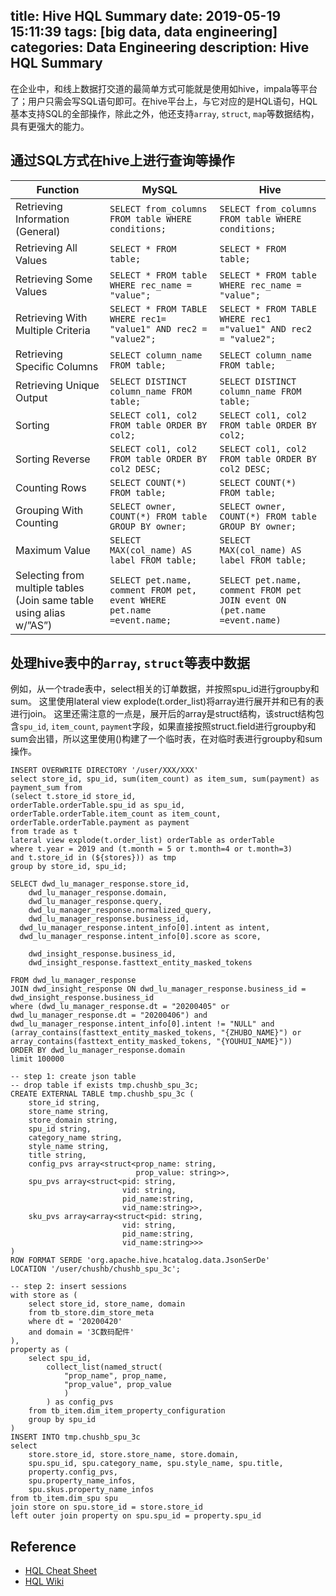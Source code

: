 title: Hive HQL Summary
date: 2019-05-19 15:11:39
tags: [big data, data engineering]
categories: Data Engineering
description: Hive HQL Summary 
---

在企业中，和线上数据打交道的最简单方式可能就是使用如hive，impala等平台了；用户只需会写SQL语句即可。在hive平台上，与它对应的是HQL语句，HQL基本支持SQL的全部操作，除此之外，他还支持`array`, `struct`, `map`等数据结构，具有更强大的能力。


## 通过SQL方式在hive上进行查询等操作

| **Function** | **MySQL** | **Hive** |
|---|---|---|
| Retrieving Information (General) | `SELECT from_columns FROM table WHERE conditions;` | `SELECT from_columns FROM table WHERE conditions;` |
| Retrieving All Values | `SELECT * FROM table;` | `SELECT * FROM table;` |
| Retrieving Some Values | `SELECT * FROM table WHERE rec_name = "value";` | `SELECT * FROM table WHERE rec_name = "value";` |
| Retrieving With Multiple Criteria | `SELECT * FROM TABLE WHERE rec1= "value1" AND rec2 = "value2";` | `SELECT * FROM TABLE WHERE rec1 ="value1" AND rec2 = "value2";` |
| Retrieving Specific Columns | `SELECT column_name FROM table;` | `SELECT column_name FROM table;` |
| Retrieving Unique Output | `SELECT DISTINCT column_name FROM table;` | `SELECT DISTINCT column_name FROM table;` |
| Sorting | `SELECT col1, col2 FROM table ORDER BY col2;` | `SELECT col1, col2 FROM table ORDER BY col2;` |
| Sorting Reverse | `SELECT col1, col2 FROM table ORDER BY col2 DESC;` | `SELECT col1, col2 FROM table ORDER BY col2 DESC;` |
| Counting Rows | `SELECT COUNT(*) FROM table;` | `SELECT COUNT(*) FROM table;` |
| Grouping With Counting | `SELECT owner, COUNT(*) FROM table GROUP BY owner;` | `SELECT owner, COUNT(*) FROM table GROUP BY owner;` |
| Maximum Value | `SELECT MAX(col_name) AS label FROM table;` | `SELECT MAX(col_name) AS label FROM table;` |
| Selecting from multiple tables (Join same table using alias w/”AS”) | `SELECT pet.name, comment FROM pet, event WHERE pet.name =event.name;` | `SELECT pet.name, comment FROM pet JOIN event ON (pet.name =event.name)` |


## 处理hive表中的`array`, `struct`等表中数据

例如，从一个trade表中，select相关的订单数据，并按照spu_id进行groupby和sum。 这里使用lateral view explode(t.order_list)将array进行展开并和已有的表进行join。
这里还需注意的一点是，展开后的array是struct结构，该struct结构包含`spu_id`, `item_count`, `payment`字段，如果直接按照struct.field进行groupby和sum会出错，所以这里使用()构建了一个临时表，在对临时表进行groupby和sum操作。

```
INSERT OVERWRITE DIRECTORY '/user/XXX/XXX'
select store_id, spu_id, sum(item_count) as item_sum, sum(payment) as payment_sum from
(select t.store_id store_id, 
orderTable.orderTable.spu_id as spu_id, 
orderTable.orderTable.item_count as item_count,
orderTable.orderTable.payment as payment 
from trade as t 
lateral view explode(t.order_list) orderTable as orderTable
where t.year = 2019 and (t.month = 5 or t.month=4 or t.month=3)
and t.store_id in (${stores})) as tmp
group by store_id, spu_id;
```

```
SELECT dwd_lu_manager_response.store_id, 
    dwd_lu_manager_response.domain, 
    dwd_lu_manager_response.query, 
    dwd_lu_manager_response.normalized_query, 
    dwd_lu_manager_response.business_id,
  dwd_lu_manager_response.intent_info[0].intent as intent, 
  dwd_lu_manager_response.intent_info[0].score as score,

    dwd_insight_response.business_id,
    dwd_insight_response.fasttext_entity_masked_tokens

FROM dwd_lu_manager_response
JOIN dwd_insight_response ON dwd_lu_manager_response.business_id = dwd_insight_response.business_id
where (dwd_lu_manager_response.dt = "20200405" or dwd_lu_manager_response.dt = "20200406") and  dwd_lu_manager_response.intent_info[0].intent != "NULL" and (array_contains(fasttext_entity_masked_tokens, "{ZHUBO_NAME}") or array_contains(fasttext_entity_masked_tokens, "{YOUHUI_NAME}"))
ORDER BY dwd_lu_manager_response.domain
limit 100000
```

```
-- step 1: create json table
-- drop table if exists tmp.chushb_spu_3c;
CREATE EXTERNAL TABLE tmp.chushb_spu_3c (
    store_id string,
    store_name string,
    store_domain string,
    spu_id string,
    category_name string,
    style_name string,
    title string,
    config_pvs array<struct<prop_name: string,
                            prop_value: string>>,
    spu_pvs array<struct<pid: string,
                         vid: string,
                         pid_name:string,
                         vid_name:string>>,
    sku_pvs array<array<struct<pid: string,
                         vid: string,
                         pid_name:string,
                         vid_name:string>>>
)
ROW FORMAT SERDE 'org.apache.hive.hcatalog.data.JsonSerDe'
LOCATION '/user/chushb/chushb_spu_3c';

-- step 2: insert sessions
with store as (
    select store_id, store_name, domain
    from tb_store.dim_store_meta
    where dt = '20200420'
    and domain = '3C数码配件'
),
property as (
    select spu_id, 
        collect_list(named_struct(
            "prop_name", prop_name,
            "prop_value", prop_value
            )
        ) as config_pvs
    from tb_item.dim_item_property_configuration
    group by spu_id
)
INSERT INTO tmp.chushb_spu_3c
select
    store.store_id, store.store_name, store.domain,
    spu.spu_id, spu.category_name, spu.style_name, spu.title,
    property.config_pvs,
    spu.property_name_infos,
    spu.skus.property_name_infos
from tb_item.dim_spu spu 
join store on spu.store_id = store.store_id 
left outer join property on spu.spu_id = property.spu_id

```

## Reference

- [HQL Cheat Sheet](https://hortonworks.com/blog/hive-cheat-sheet-for-sql-users/)
- [HQL Wiki](https://cwiki.apache.org/confluence/display/Hive/Home)
